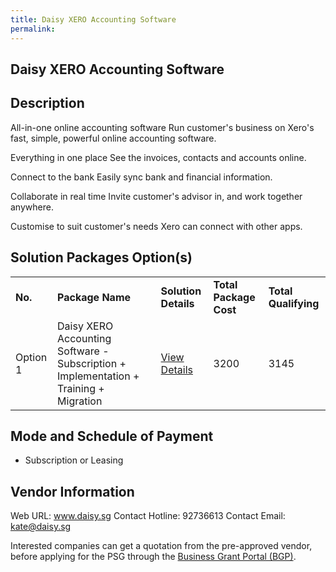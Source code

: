 ```yaml
---
title: Daisy XERO Accounting Software
permalink: 
---
```


## Daisy XERO Accounting Software

## Description

All-in-one online accounting software
Run customer's business on Xero's fast, simple, powerful online accounting software.

Everything in one place
See the invoices, contacts and accounts online.

Connect to the bank
Easily sync bank and financial information.

Collaborate in real time
Invite customer's advisor in, and work together anywhere.

Customise to suit customer's needs
Xero can connect with other apps.

## Solution Packages Option(s)

<table>
<tr>
<td><b>No.</b></td>
<td><b>Package Name</b></td>
<td><b>Solution Details</b></td>
<td><b>Total Package Cost</b></td>
<td><b>Total Qualifying</b></td>
</tr>
<tr>
<td>Option 1</td>
<td>Daisy XERO Accounting Software - Subscription + Implementation + Training + Migration</td>
<td><a href='https://www.gobusiness.gov.sg/images/psg/Daisy_Consultants_20200678_Desensitised_Annex_3_Part_3.pdf'>View Details</a></td>
<td>3200</td>
<td>3145</td>
</tr>
</table>

## Mode and Schedule of Payment

 - Subscription or Leasing

## Vendor Information

 Web URL: www.daisy.sg 
Contact Hotline: 92736613 
Contact Email: kate@daisy.sg 


Interested companies can get a quotation from the pre-approved vendor, before applying for the PSG through the <a href='https://www.businessgrants.gov.sg/'>Business Grant Portal (BGP)</a>.
